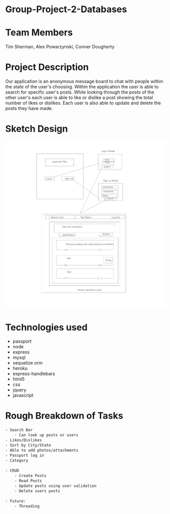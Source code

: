# Group-Project-2-Databases

# Team Members

Tim Sherman, Alex Powarzynski, Conner Dougherty

# Project Description

Our application is an anonymous message board to chat with people within the state of the user's choosing. Within the application the user is able to search for specific user's posts. While looking through the posts of the other user's each user is able to like or dislike a post showing the total number of likes or dislikes. Each user is also able to update and delete the posts they have made.

# Sketch Design

![Sketch](/public/images/Screenshot.png)

# Technologies used

* passport
* node
* express
* mysql
* sequelize orm
* heroku
* express-handlebars
* html5
* css
* jquery
* javascript

# Rough Breakdown of Tasks 

    - Search Bar
        - Can look up posts or users
    - Likes/Dislikes
    - Sort by City/State
    - Able to add photos/attachments
    - Passport log in
    - Category 
    
    - CRUD
        - Create Posts
        - Read Posts
        - Update posts using user validation
        - Delete users posts
        
    - Future:
        - Threading